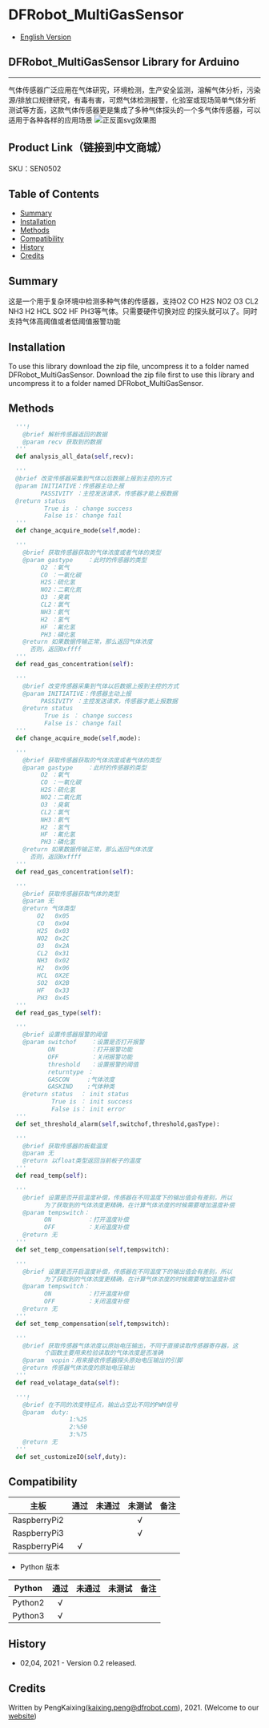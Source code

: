 # DFRobot_MultiGasSensor
- [English Version](./README.md)

## DFRobot_MultiGasSensor Library for Arduino
---------------------------------------------------------
气体传感器广泛应用在气体研究，环境检测，生产安全监测，溶解气体分析，污染源/排放口规律研究，有毒有害，可燃气体检测报警，化验室或现场简单气体分析测试等方面，这款气体传感器更是集成了多种气体探头的一个多气体传感器，可以适用于各种各样的应用场景
![正反面svg效果图](./resources/images/DFR0784svg1.png)

## Product Link（链接到中文商城）
SKU：SEN0502

## Table of Contents

* [Summary](#summary)
* [Installation](#installation)
* [Methods](#methods)
* [Compatibility](#compatibility)
* [History](#history)
* [Credits](#credits)

## Summary

这是一个用于复杂环境中检测多种气体的传感器，支持O2 CO H2S 
NO2 O3 CL2 NH3 H2 HCL SO2 HF PH3等气体。只需要硬件切换对应
的探头就可以了。同时支持气体高阈值或者低阈值报警功能

## Installation

To use this library download the zip file, uncompress it to a folder named DFRobot_MultiGasSensor.
Download the zip file first to use this library and uncompress it to a folder named DFRobot_MultiGasSensor.

## Methods

```python
  '''!
    @brief 解析传感器返回的数据
    @param recv 获取到的数据
  '''
  def analysis_all_data(self,recv):

  '''
  @brief 改变传感器采集到气体以后数据上报到主控的方式
  @param INITIATIVE：传感器主动上报
         PASSIVITY ：主控发送请求，传感器才能上报数据
  @return status
          True is ： change success
          False is： change fail
  '''
  def change_acquire_mode(self,mode):

  '''
    @brief 获取传感器获取的气体浓度或者气体的类型
    @param gastype    ：此时的传感器的类型
         O2 ：氧气
         CO ：一氧化碳
         H2S：硫化氢
         NO2：二氧化氮
         O3 ：臭氧
         CL2：氯气
         NH3：氨气
         H2 ：氢气
         HF ：氟化氢
         PH3：磷化氢
    @return 如果数据传输正常，那么返回气体浓度
      否则，返回0xffff
  '''
  def read_gas_concentration(self):

  '''
    @brief 改变传感器采集到气体以后数据上报到主控的方式
    @param INITIATIVE：传感器主动上报
         PASSIVITY ：主控发送请求，传感器才能上报数据
    @return status
          True is ： change success
          False is： change fail
  '''
  def change_acquire_mode(self,mode):

  '''
    @brief 获取传感器获取的气体浓度或者气体的类型
    @param gastype    ：此时的传感器的类型
         O2 ：氧气
         CO ：一氧化碳
         H2S：硫化氢
         NO2：二氧化氮
         O3 ：臭氧
         CL2：氯气
         NH3：氨气
         H2 ：氢气
         HF ：氟化氢
         PH3：磷化氢
    @return 如果数据传输正常，那么返回气体浓度
      否则，返回0xffff
  '''
  def read_gas_concentration(self):      

  '''
    @brief 获取传感器获取气体的类型
    @param 无
    @return 气体类型
        O2   0x05
        CO   0x04
        H2S  0x03
        NO2  0x2C
        O3   0x2A
        CL2  0x31
        NH3  0x02
        H2   0x06
        HCL  0X2E
        SO2  0X2B
        HF   0x33
        PH3  0x45
  '''
  def read_gas_type(self):  

  '''
    @brief 设置传感器报警的阈值
    @param switchof    ：设置是否打开报警
           ON          ：打开报警功能
           OFF         ：关闭报警功能
           threshold   ：设置报警的阈值
           returntype ：
           GASCON     :气体浓度
           GASKIND    :气体种类
    @return status  ： init status
            True is ： init success
            False is： init error
  '''
  def set_threshold_alarm(self,switchof,threshold,gasType):    

  '''
    @brief 获取传感器的板载温度
    @param 无
    @return 以float类型返回当前板子的温度
  '''
  def read_temp(self):    

  '''
    @brief 设置是否开启温度补偿，传感器在不同温度下的输出值会有差别，所以
          为了获取到的气体浓度更精确，在计算气体浓度的时候需要增加温度补偿
    @param tempswitch：
          ON          ：打开温度补偿
          OFF         ：关闭温度补偿
    @return 无
  '''
  def set_temp_compensation(self,tempswitch):      

  '''
    @brief 设置是否开启温度补偿，传感器在不同温度下的输出值会有差别，所以
          为了获取到的气体浓度更精确，在计算气体浓度的时候需要增加温度补偿
    @param tempswitch：
          ON          ：打开温度补偿
          OFF         ：关闭温度补偿
    @return 无
  '''
  def set_temp_compensation(self,tempswitch):

  '''
    @brief 获取传感器气体浓度以原始电压输出，不同于直接读取传感器寄存器，这
          个函数主要用来检验读取的气体浓度是否准确
    @param  vopin：用来接收传感器探头原始电压输出的引脚
    @return 传感器气体浓度的原始电压输出
  '''
  def read_volatage_data(self): 

  '''!
    @brief 在不同的浓度特征点，输出占空比不同的PWM信号
    @param  duty:
                 1:%25
                 2:%50
                 3:%75
    @return 无
  '''      
  def set_customizeIO(self,duty):             
```


## Compatibility

| 主板         | 通过 | 未通过 | 未测试 | 备注 |
| ------------ | :--: | :----: | :----: | :--: |
| RaspberryPi2 |      |        |   √    |      |
| RaspberryPi3 |      |        |   √    |      |
| RaspberryPi4 |  √   |        |        |      |

* Python 版本

| Python  | 通过 | 未通过 | 未测试 | 备注 |
| ------- | :--: | :----: | :----: | ---- |
| Python2 |  √   |        |        |      |
| Python3 |  √   |        |        |      |
## History

- 02,04, 2021 - Version 0.2 released.


## Credits

Written by PengKaixing(kaixing.peng@dfrobot.com), 2021. (Welcome to our [website](https://www.dfrobot.com/))